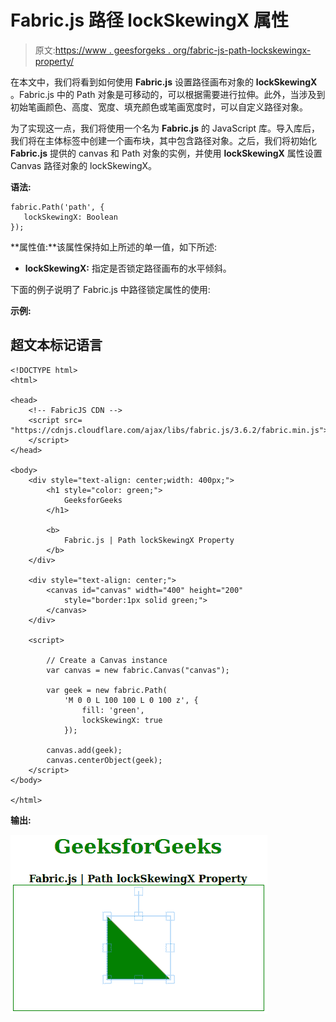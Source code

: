 # Fabric.js 路径 lockSkewingX 属性

> 原文:[https://www . geesforgeks . org/fabric-js-path-lockskewingx-property/](https://www.geeksforgeeks.org/fabric-js-path-lockskewingx-property/)

在本文中，我们将看到如何使用 **Fabric.js** 设置路径画布对象的 **lockSkewingX** 。Fabric.js 中的 Path 对象是可移动的，可以根据需要进行拉伸。此外，当涉及到初始笔画颜色、高度、宽度、填充颜色或笔画宽度时，可以自定义路径对象。

为了实现这一点，我们将使用一个名为 **Fabric.js** 的 JavaScript 库。导入库后，我们将在主体标签中创建一个画布块，其中包含路径对象。之后，我们将初始化 **Fabric.js** 提供的 canvas 和 Path 对象的实例，并使用 **lockSkewingX** 属性设置 Canvas 路径对象的 lockSkewingX。

**语法:**

```
fabric.Path('path', {
   lockSkewingX: Boolean
});
```

**属性值:**该属性保持如上所述的单一值，如下所述:

*   **lockSkewingX:** 指定是否锁定路径画布的水平倾斜。

下面的例子说明了 Fabric.js 中路径锁定属性的使用:

**示例:**

## 超文本标记语言

```
<!DOCTYPE html>
<html>

<head>
    <!-- FabricJS CDN -->
    <script src=
"https://cdnjs.cloudflare.com/ajax/libs/fabric.js/3.6.2/fabric.min.js">
    </script>
</head>

<body>
    <div style="text-align: center;width: 400px;">
        <h1 style="color: green;">
            GeeksforGeeks
        </h1>

        <b> 
            Fabric.js | Path lockSkewingX Property 
        </b>
    </div>

    <div style="text-align: center;">
        <canvas id="canvas" width="400" height="200"
            style="border:1px solid green;"> 
        </canvas>
    </div>

    <script>

        // Create a Canvas instance 
        var canvas = new fabric.Canvas("canvas");

        var geek = new fabric.Path(
            'M 0 0 L 100 100 L 0 100 z', {
                fill: 'green',
                lockSkewingX: true
            });

        canvas.add(geek);
        canvas.centerObject(geek);
    </script>
</body>

</html>
```

**输出:**

![](img/88b9d809e423df8c2ee2b9e11767a51b.png)